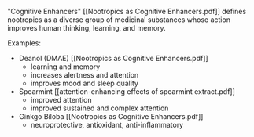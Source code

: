 "Cognitive Enhancers"
[[Nootropics as Cognitive Enhancers.pdf]] defines nootropics as a diverse group of medicinal substances whose action improves human thinking, learning, and memory. 

Examples:
- Deanol (DMAE) [[Nootropics as Cognitive Enhancers.pdf]] 
	- learning and memory
	- increases alertness and attention
	- improves mood and sleep quality
- Spearmint [[attention-enhancing effects of spearmint extract.pdf]]
	- improved attention
	- improved sustained and complex attention
- Ginkgo Biloba [[Nootropics as Cognitive Enhancers.pdf]]
	- neuroprotective, antioxidant, anti-inflammatory